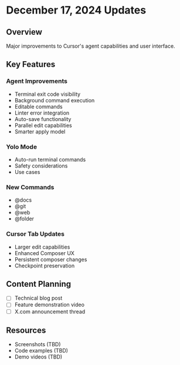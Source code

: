 # December 17, 2024 Updates

## Overview
Major improvements to Cursor's agent capabilities and user interface.

## Key Features

### Agent Improvements
- Terminal exit code visibility
- Background command execution
- Editable commands
- Linter error integration
- Auto-save functionality
- Parallel edit capabilities
- Smarter apply model

### Yolo Mode
- Auto-run terminal commands
- Safety considerations
- Use cases

### New Commands
- @docs
- @git
- @web
- @folder

### Cursor Tab Updates
- Larger edit capabilities
- Enhanced Composer UX
- Persistent composer changes
- Checkpoint preservation

## Content Planning
- [ ] Technical blog post
- [ ] Feature demonstration video
- [ ] X.com announcement thread

## Resources
- Screenshots (TBD)
- Code examples (TBD)
- Demo videos (TBD) 